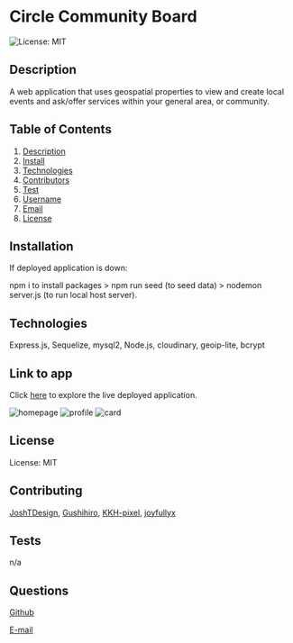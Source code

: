 
# Circle Community Board

![License: MIT](https://img.shields.io/badge/License-MIT-yellow.svg)

## Description
A web application that uses geospatial properties to view and create local events and ask/offer services within your general area, or community. 

## Table of Contents
1. [Description](#description)
2. [Install](#installation)
3. [Technologies](#technologies)
4. [Contributors](#contributing)
5. [Test](#tests)
6. [Username](#questions)
7. [Email](#questions)
8. [License](#license)

## Installation
If deployed application is down: 

npm i to install packages > npm run seed (to seed data) > nodemon server.js (to run local host server).

## Technologies
Express.js, Sequelize, mysql2, Node.js, cloudinary, geoip-lite, bcrypt

## Link to app
Click [here](http://oui-circle-app.herokuapp.com/) to explore the live deployed application. 

![homepage]()
![profile]()
![card]()

## License

License: MIT

## Contributing
[JoshTDesign](https://github.com/joshTDesign),
[Gushihiro](https://github.com/Gushihiro),
[KKH-pixel](https://github.com/KKH-pixel),
[joyfullyx](https://github.com/joyfullyx)

## Tests
n/a

## Questions
[Github](https://github.com/joyfullyx)

[E-mail](mailto:joyfullyx)
